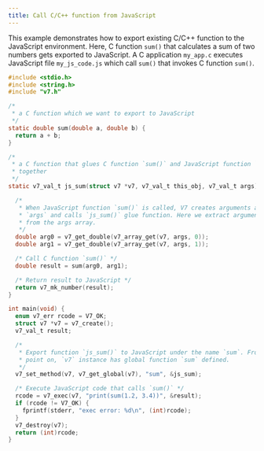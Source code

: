 ```yaml
---
title: Call C/C++ function from JavaScript
---
```


This example demonstrates how to export existing C/C++ function to
the JavaScript environment. Here, C function `sum()` that
calculates a sum of two numbers gets exported to JavaScript. A C application
`my_app.c` executes JavaScript file `my_js_code.js` which
call `sum()` that invokes C function `sum()`.

```c
#include <stdio.h>
#include <string.h>
#include "v7.h"

/*
 * a C function which we want to export to JavaScript
 */
static double sum(double a, double b) {
  return a + b;
}

/*
 * a C function that glues C function `sum()` and JavaScript function `sum()`
 * together
 */
static v7_val_t js_sum(struct v7 *v7, v7_val_t this_obj, v7_val_t args) {

  /*
   * When JavaScript function `sum()` is called, V7 creates arguments array
   * `args` and calls `js_sum()` glue function. Here we extract argument values
   * from the args array.
   */
  double arg0 = v7_get_double(v7_array_get(v7, args, 0));
  double arg1 = v7_get_double(v7_array_get(v7, args, 1));

  /* Call C function `sum()` */
  double result = sum(arg0, arg1);

  /* Return result to JavaScript */
  return v7_mk_number(result);
}

int main(void) {
  enum v7_err rcode = V7_OK;
  struct v7 *v7 = v7_create();
  v7_val_t result;

  /*
   * Export function `js_sum()` to JavaScript under the name `sum`. From that
   * point on, `v7` instance has global function `sum` defined.
   */
  v7_set_method(v7, v7_get_global(v7), "sum", &js_sum);

  /* Execute JavaScript code that calls `sum()` */
  rcode = v7_exec(v7, "print(sum(1.2, 3.4))", &result);
  if (rcode != V7_OK) {
    fprintf(stderr, "exec error: %d\n", (int)rcode);
  }
  v7_destroy(v7);
  return (int)rcode;
}
```

